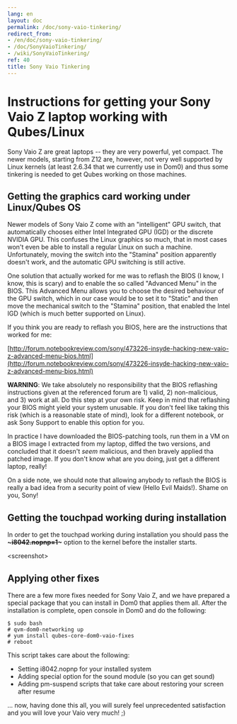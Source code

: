 ```yaml
---
lang: en
layout: doc
permalink: /doc/sony-vaio-tinkering/
redirect_from:
- /en/doc/sony-vaio-tinkering/
- /doc/SonyVaioTinkering/
- /wiki/SonyVaioTinkering/
ref: 40
title: Sony Vaio Tinkering
---
```


Instructions for getting your Sony Vaio Z laptop working with Qubes/Linux
=========================================================================

Sony Vaio Z are great laptops -- they are very powerful, yet compact. The newer models, starting from Z12 are, however, not very well supported by Linux kernels (at least 2.6.34 that we currently use in Dom0) and thus some tinkering is needed to get Qubes working on those machines.

Getting the graphics card working under Linux/Qubes OS
------------------------------------------------------

Newer models of Sony Vaio Z come with an "intelligent" GPU switch, that automatically chooses either Intel Integrated GPU (IGD) or the discrete NVIDIA GPU. This confuses the Linux graphics so much, that in most cases won't even be able to install a regular Linux on such a machine. Unfortunately, moving the switch into the "Stamina" position apparently doesn't work, and the automatic GPU switching is still active.

One solution that actually worked for me was to reflash the BIOS (I know, I know, this is scary) and to enable the so called "Advanced Menu" in the BIOS. This Advanced Menu allows you to choose the desired behaviour of the GPU switch, which in our case would be to set it to "Static" and then move the mechanical switch to the "Stamina" position, that enabled the Intel IGD (which is much better supported on Linux).

If you think you are ready to reflash you BIOS, here are the instructions that worked for me:

[http://forum.notebookreview.com/sony/473226-insyde-hacking-new-vaio-z-advanced-menu-bios.html](http://forum.notebookreview.com/sony/473226-insyde-hacking-new-vaio-z-advanced-menu-bios.html)

**WARNING**: We take absolutely no responsibility that the BIOS reflashing instructions given at the referenced forum are 1) valid, 2) non-malicious, and 3) work at all. Do this step at your own risk. Keep in mind that reflashing your BIOS might yield your system unusable. If you don't feel like taking this risk (which is a reasonable state of mind), look for a different notebook, or ask Sony Support to enable this option for you.

In practice I have downloaded the BIOS-patching tools, run them in a VM on a BIOS image I extracted from my laptop, diffed the two versions, and concluded that it doesn't *seem* malicious, and then bravely applied tha patched image. If you don't know what are you doing, just get a different laptop, really!

On a side note, we should note that allowing anybody to reflash the BIOS is really a bad idea from a security point of view (Hello Evil Maids!). Shame on you, Sony!

Getting the touchpad working during installation
------------------------------------------------

In order to get the touchpad working during installation you should pass the **~~~i8042.nopnp=1~~~** option to the kernel before the installer starts.

\<screenshot\>

Applying other fixes
--------------------

There are a few more fixes needed for Sony Vaio Z, and we have prepared a special package that you can install in Dom0 that applies them all. After the installation is complete, open console in Dom0 and do the following:

~~~
$ sudo bash
# qvm-dom0-networking up
# yum install qubes-core-dom0-vaio-fixes
# reboot
~~~

This script takes care about the following:

-   Setting i8042.nopnp for your installed system
-   Adding special option for the sound module (so you can get sound)
-   Adding pm-suspend scripts that take care about restoring your screen after resume

... now, having done this all, you will surely feel unprecedented satisfaction and you will love your Vaio very much! ;)
